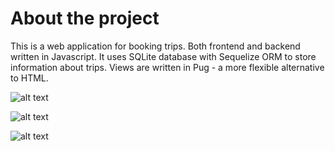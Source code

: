 # About the project

This is a web application for booking trips. Both frontend and backend written in Javascript. 
It uses SQLite database with Sequelize ORM to store information about trips. Views are written in Pug - a more
flexible alternative to HTML.

![alt text](https://github.com/timacpp/travel-agency/blob/main/static/home.png?raw=true)

![alt text](https://github.com/timacpp/travel-agency/blob/main/static/overview.png?raw=true)

![alt text](https://github.com/timacpp/travel-agency/blob/main/static/reservation.png?raw=true)